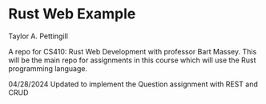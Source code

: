 # Rust Web Example

Taylor A. Pettingill

A repo for CS410: Rust Web Development with professor Bart Massey.
This will be the main repo for assignments in this course which
will use the Rust programming language.

04/28/2024
Updated to implement the Question assignment with REST and CRUD
